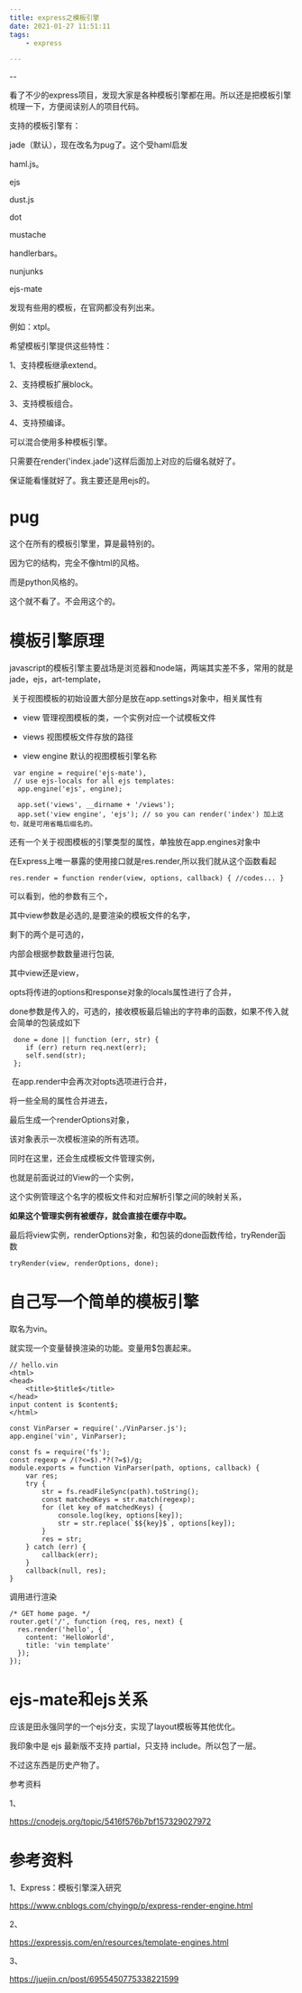 ```yaml
---
title: express之模板引擎
date: 2021-01-27 11:51:11
tags:
	- express

---
```


--

看了不少的express项目，发现大家是各种模板引擎都在用。所以还是把模板引擎梳理一下，方便阅读别人的项目代码。

支持的模板引擎有：

jade（默认），现在改名为pug了。这个受haml启发

haml.js。

ejs

dust.js

dot

mustache

handlerbars。

nunjunks

ejs-mate



发现有些用的模板，在官网都没有列出来。

例如：xtpl。



希望模板引擎提供这些特性：

1、支持模板继承extend。

2、支持模板扩展block。

3、支持模板组合。

4、支持预编译。

可以混合使用多种模板引擎。

只需要在render('index.jade')这样后面加上对应的后缀名就好了。



保证能看懂就好了。我主要还是用ejs的。



# pug

这个在所有的模板引擎里，算是最特别的。

因为它的结构，完全不像html的风格。

而是python风格的。

这个就不看了。不会用这个的。

# 模板引擎原理

javascript的模板引擎主要战场是浏览器和node端，两端其实差不多，常用的就是jade，ejs，art-template，



​	关于视图模板的初始设置大部分是放在app.settings对象中，相关属性有

- view    管理视图模板的类，一个实例对应一个试模板文件

- views   视图模板文件存放的路径

- view engine   默认的视图模板引擎名称

  

```
 var engine = require('ejs-mate'),
 // use ejs-locals for all ejs templates:
  app.engine('ejs', engine);
   
  app.set('views', __dirname + '/views');
  app.set('view engine', 'ejs'); // so you can render('index') 加上这句，就是可用省略后缀名的。
```

  

  还有一个关于视图模板的引擎类型的属性，单独放在app.engines对象中

在Express上唯一暴露的使用接口就是res.render,所以我们就从这个函数看起

```
res.render = function render(view, options, callback) { //codes... }
```

可以看到，他的参数有三个，

其中view参数是必选的,是要渲染的模板文件的名字，

剩下的两个是可选的，

内部会根据参数数量进行包装,

其中view还是view，

opts将传进的options和response对象的locals属性进行了合并，

done参数是传入的，可选的，接收模板最后输出的字符串的函数，如果不传入就会简单的包装成如下

```
 done = done || function (err, str) {
    if (err) return req.next(err);
    self.send(str);
 };
```

​	在app.render中会再次对opts选项进行合并，

将一些全局的属性合并进去，

最后生成一个renderOptions对象，

该对象表示一次模板渲染的所有选项。

同时在这里，还会生成模板文件管理实例，

也就是前面说过的View的一个实例，

这个实例管理这个名字的模板文件和对应解析引擎之间的映射关系，

**如果这个管理实例有被缓存，就会直接在缓存中取。**

最后将view实例，renderOptions对象，和包装的done函数传给，tryRender函数

```
tryRender(view, renderOptions, done);
```

# 自己写一个简单的模板引擎

取名为vin。

就实现一个变量替换渲染的功能。变量用$包裹起来。

```
// hello.vin
<html>
<head>
    <title>$title$</title>
</head>
input content is $content$;
</html>
```

```
const VinParser = require('./VinParser.js');
app.engine('vin', VinParser);
```

```
const fs = require('fs');
const regexp = /(?<=$).*?(?=$)/g;
module.exports = function VinParser(path, options, callback) {
    var res;
    try {
        str = fs.readFileSync(path).toString();
        const matchedKeys = str.match(regexp);
        for (let key of matchedKeys) {
            console.log(key, options[key]);
            str = str.replace(`$${key}$`, options[key]);
        }
        res = str;
    } catch (err) {
        callback(err);
    }
    callback(null, res);
}
```

调用进行渲染

```
/* GET home page. */
router.get('/', function (req, res, next) {
  res.render('hello', {
    content: 'HelloWorld',
    title: 'vin template'
  });
});

```

# ejs-mate和ejs关系

应该是田永强同学的一个ejs分支，实现了layout模板等其他优化。

我印象中是 ejs 最新版不支持 partial，只支持 include。所以包了一层。

不过这东西是历史产物了。



参考资料

1、

https://cnodejs.org/topic/5416f576b7bf157329027972

# 参考资料

1、Express：模板引擎深入研究

https://www.cnblogs.com/chyingp/p/express-render-engine.html

2、

https://expressjs.com/en/resources/template-engines.html

3、

https://juejin.cn/post/6955450775338221599